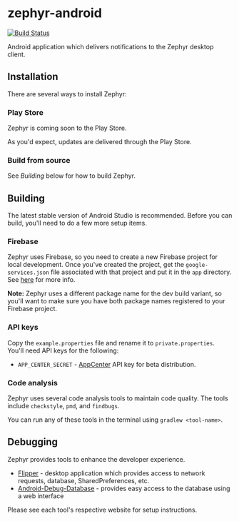 # zephyr-android

[![Build Status](https://thomasgaubert.visualstudio.com/Zephyr/_apis/build/status/Android%20CI?branchName=master)](https://thomasgaubert.visualstudio.com/Zephyr/_build/latest?definitionId=1&branchName=master)

Android application which delivers notifications to the Zephyr desktop client.

## Installation
There are several ways to install Zephyr:

### Play Store
Zephyr is coming soon to the Play Store.

As you'd expect, updates are delivered through the Play Store.

### Build from source
See *Building* below for how to build Zephyr.

## Building
The latest stable version of Android Studio is recommended. Before you can build, you'll need to do a few more setup items.

### Firebase
Zephyr uses Firebase, so you need to create a new Firebase project for local development. 
Once you've created the project, get the `google-services.json` file associated with that project and put it in the `app` directory.
See [here](https://support.google.com/firebase/answer/7015592?hl=en) for more info.

**Note:** Zephyr uses a different package name for the dev build variant, so you'll want to make sure you have both package names registered to your Firebase project.

### API keys
Copy the `example.properties` file and rename it to `private.properties`. You'll need API keys for the following:

- `APP_CENTER_SECRET` - [AppCenter](https://appcenter.ms) API key for beta distribution.

### Code analysis
Zephyr uses several code analysis tools to maintain code quality. The tools include `checkstyle`, `pmd`, and `findbugs`.

You can run any of these tools in the terminal using `gradlew <tool-name>`.

## Debugging
Zephyr provides tools to enhance the developer experience.

- [Flipper](https://fbflipper.com/) - desktop application which provides access to network requests, database, SharedPreferences, etc.
- [Android-Debug-Database](https://github.com/amitshekhariitbhu/Android-Debug-Database) - provides easy access to the database using a web interface

Please see each tool's respective website for setup instructions.